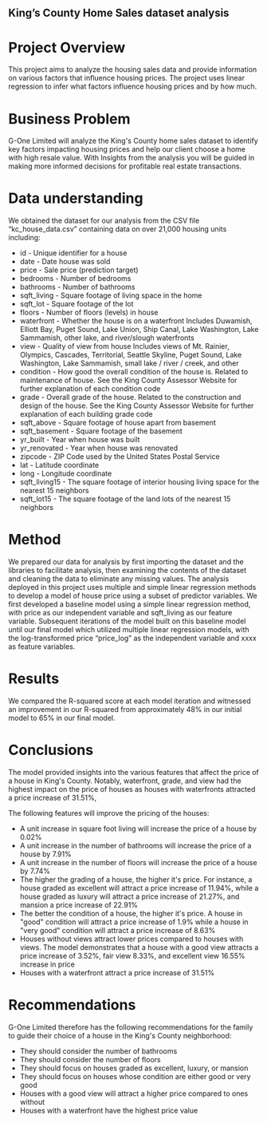 ## King’s County Home Sales dataset analysis

# Project Overview
This project aims to analyze the housing sales data and provide information on various factors that influence housing prices. The project uses linear regression to infer what factors influence housing prices and by how much.

# Business Problem
G-One Limited will analyze the King's County home sales dataset to identify key factors impacting housing prices and help our client choose a home with high resale value. With Insights from the analysis you will be guided in making more informed decisions for profitable real estate transactions.

# Data understanding
We obtained the dataset for our analysis from the CSV file “kc_house_data.csv” containing data on over 21,000 housing units including:

*	id - Unique identifier for a house
*	date - Date house was sold
*	price - Sale price (prediction target)
*	bedrooms - Number of bedrooms
*	bathrooms - Number of bathrooms
*	sqft_living - Square footage of living space in the home
*	sqft_lot - Square footage of the lot
*	floors - Number of floors (levels) in house
*	waterfront - Whether the house is on a waterfront Includes Duwamish, Elliott Bay, Puget Sound, Lake Union, Ship Canal, Lake Washington, Lake Sammamish, other lake, and river/slough waterfronts
*	view - Quality of view from house Includes views of Mt. Rainier, Olympics, Cascades, Territorial, Seattle Skyline, Puget Sound, Lake Washington, Lake Sammamish, small lake / river / creek, and other
*	condition - How good the overall condition of the house is. Related to maintenance of house. See the King County Assessor Website for further explanation of each condition code
*	grade - Overall grade of the house. Related to the construction and design of the house. See the King County Assessor Website for further explanation of each building grade code
*	sqft_above - Square footage of house apart from basement
*	sqft_basement - Square footage of the basement
*	yr_built - Year when house was built
*	yr_renovated - Year when house was renovated
*	zipcode - ZIP Code used by the United States Postal Service
*	lat - Latitude coordinate
*	long - Longitude coordinate
*	sqft_living15 - The square footage of interior housing living space for the nearest 15 neighbors
*	sqft_lot15 - The square footage of the land lots of the nearest 15 neighbors

# Method
We prepared our data for analysis by first importing the dataset and the libraries to facilitate analysis, then examining the contents of the dataset and cleaning the data to eliminate any missing values. The analysis deployed in this project uses multiple and  simple linear regression methods to develop a model of house price using a subset of predictor variables. 
We first developed a baseline model using a simple linear regression method, with price as our independent variable and sqft_living as our feature variable. Subsequent iterations of the model built on this baseline model until our final model which utilized multiple linear regression models, with the log-transformed price “price_log” as the independent variable and  xxxx as feature variables. 

# Results
We compared the R-squared score at each model iteration and witnessed an improvement in our R-squared from approximately 48% in our initial model to 65% in our final model.

# Conclusions
The model provided insights into the various features that affect the price of a house in King's County. Notably, waterfront, grade, and view had the highest impact on the price of houses as houses with waterfronts attracted a price increase of 31.51%,

The following features will improve the pricing of the houses:
*	A unit increase in square foot living will increase the price of a house by 0.02%
*	A unit increase in the number of bathrooms will increase the price of a house by 7.91%
*	A unit increase in the number of floors will increase the price of a house by 7.74%
*	The higher the grading of a house, the higher it's price. For instance, a house graded as excellent will attract a price increase of 11.94%, while a house graded as luxury will attract a price increase of 21.27%, and mansion a price increase of 22.91%
*	The better the condition of a house, the higher it's price. A house in "good" condition will attract a price increase of 1.9% while a house in "very good" condition will attract a price increase of 8.63%
*	Houses without views attract lower prices compared to houses with views. The model demonstrates that a house with a good view attracts a price increase of 3.52%, fair view 8.33%, and excellent view 16.55% increase in price
*	Houses with a waterfront attract a price increase of 31.51%

# Recommendations
G-One Limited therefore has the following recommendations for the family to guide their choice of a house in the King's County neighborhood:
*	They should consider the number of bathrooms
*	They should consider the number of floors
*	They should focus on houses graded as excellent, luxury, or mansion
*	They should focus on houses whose condition are either good or very good
*	Houses with a good view will attract a higher price compared to ones without
*	Houses with a waterfront have the highest price value



